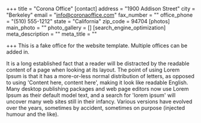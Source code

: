 +++
title = "Corona Office"
[contact]
address = "1900 Addison Street"
city = "Berkeley"
email = "info@coronaoffice.com"
fax_number = ""
office_phone = "(510) 555-1212"
state = "California"
zip_code = 94704
[photos]
main_photo = ""
photo_gallery = []
[search_engine_optimization]
meta_description = ""
meta_title = ""

+++
This is a fake office for the website template. Multiple offices can be added in.

It is a long established fact that a reader will be distracted by the readable content of a page when looking at its layout. The point of using Lorem Ipsum is that it has a more-or-less normal distribution of letters, as opposed to using 'Content here, content here', making it look like readable English. Many desktop publishing packages and web page editors now use Lorem Ipsum as their default model text, and a search for 'lorem ipsum' will uncover many web sites still in their infancy. Various versions have evolved over the years, sometimes by accident, sometimes on purpose (injected humour and the like).